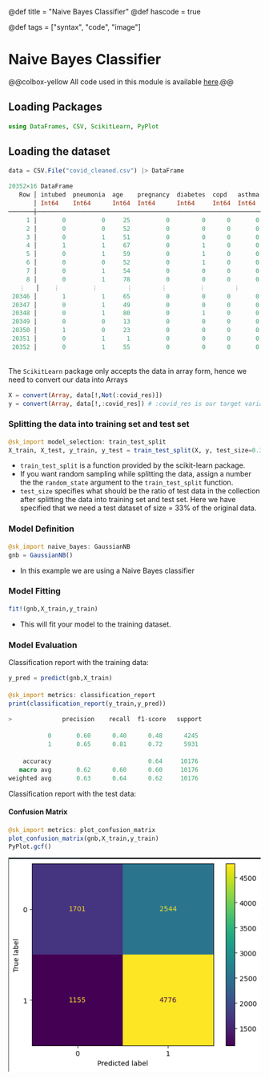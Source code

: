@def title = "Naive Bayes Classifier"
@def hascode = true

@def tags = ["syntax", "code", "image"]

# Naive Bayes Classifier

@@colbox-yellow All code used in this module is available [here](https://github.com/coinslab/ComputationalCognitiveModeling/blob/main/julia-scripts/model-zoo/nbclassifier.jl).@@

## Loading Packages

```julia
using DataFrames, CSV, ScikitLearn, PyPlot 
```

## Loading the dataset 

```julia
data = CSV.File("covid_cleaned.csv") |> DataFrame
```

```julia
20352×16 DataFrame
   Row │ intubed  pneumonia  age    pregnancy  diabetes  copd   asthma  inmsupr  hypertension  other_disease  cardiovascular  obesity  renal_chronic  tobacco  contact_other_covid  covid_res 
       │ Int64    Int64      Int64  Int64      Int64     Int64  Int64   Int64    Int64         Int64          Int64           Int64    Int64          Int64    Int64                Int64     
───────┼──────────────────────────────────────────────────────────────────────────────────────────────────────────────────────────────────────────────────────────────────────────────────────
     1 │       0          0     25          0         0      0       0        0             0              0               0        0              0        0                    1          1
     2 │       0          0     52          0         0      0       0        0             0              0               0        1              0        1                    1          1
     3 │       0          1     51          0         0      0       0        0             0              0               0        0              0        0                    1          1
     4 │       1          1     67          0         1      0       0        0             1              0               0        1              0        0                    1          1
     5 │       0          1     59          0         1      0       0        0             0              0               0        0              0        0                    1          1
     6 │       0          0     52          0         1      0       0        0             1              0               1        0              0        0                    0          1
     7 │       0          1     54          0         0      0       0        0             0              0               0        0              0        0                    0          1
     8 │       0          1     78          0         0      0       0        0             1              0               0        1              0        0                    1          1
   ⋮   │    ⋮         ⋮        ⋮        ⋮         ⋮        ⋮      ⋮        ⋮          ⋮              ⋮              ⋮            ⋮           ⋮           ⋮              ⋮               ⋮
 20346 │       1          1     65          0         0      0       0        0             0              0               0        0              0        0                    0          0
 20347 │       0          1     49          0         0      0       0        0             0              0               0        0              0        0                    0          0
 20348 │       0          1     80          0         1      0       0        0             0              0               0        0              0        0                    0          0
 20349 │       0          0     13          0         0      0       0        0             0              0               0        0              0        0                    0          0
 20350 │       1          0     23          0         0      0       0        0             0              1               0        0              0        1                    0          0
 20351 │       0          1      1          0         0      0       0        0             0              0               0        0              0        0                    0          0
 20352 │       0          1     55          0         0      0       0        0             0              0               0        1              0        0                    0          0
                                                                                                                                                                            20337 rows omitted
```



The `ScikitLearn` package only accepts the data in array form, hence we need to convert our data into Arrays 

```julia
X = convert(Array, data[!,Not(:covid_res)])
y = convert(Array, data[!,:covid_res]) # :covid_res is our target variable
```

### Splitting the data into training set and test set 

```julia
@sk_import model_selection: train_test_split
X_train, X_test, y_train, y_test = train_test_split(X, y, test_size=0.33, random_state=42) # You can define the train/test size ratio using the test_size argument
```

- `train_test_split` is a function provided by the scikit-learn package. 
- If you want random sampling while splitting the data, assign a number the the `random_state` argument to the `train_test_split` function. 
- `test_size` specifies what should be the ratio of test data in the collection after splitting the data into training set and test set. Here we have specified that we need a test dataset of size = 33% of the original data. 

### Model Definition 

```julia
@sk_import naive_bayes: GaussianNB
gnb = GaussianNB()
```

- In this example we are using a Naive Bayes classifier

### Model Fitting 

```julia
fit!(gnb,X_train,y_train)
```

- This will fit your model to the training dataset. 

### Model Evaluation 

Classification report with the training data: 

```julia
y_pred = predict(gnb,X_train)

@sk_import metrics: classification_report
print(classification_report(y_train,y_pred))
```

```julia
>              precision    recall  f1-score   support

           0       0.60      0.40      0.48      4245
           1       0.65      0.81      0.72      5931

    accuracy                           0.64     10176
   macro avg       0.62      0.60      0.60     10176
weighted avg       0.63      0.64      0.62     10176
```

Classification report with the test data:

#### Confusion Matrix 

```julia
@sk_import metrics: plot_confusion_matrix
plot_confusion_matrix(gnb,X_train,y_train)
PyPlot.gcf()
```

![](/img/cmatrix_gnb.PNG)